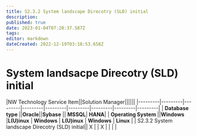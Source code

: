 ```yaml
---
title: S2.3.2 System landscape Direcotry (SLD) initial
description: 
published: true
date: 2023-01-04T07:20:37.587Z
tags: 
editor: markdown
dateCreated: 2022-12-19T03:18:53.658Z
---
```


# System landsacpe Direcotry (SLD) initial
|NW Technology Service Item||Solution Manager||||||
|---------|---------|---------|---------|---------|---------|---------|---------|---------|
| **Database type**    ||**Oracle**||**Sybase** || **MSSQL**| **HANA**| 
| **Operating System** ||**Windows** |**L(U)inux** | **Windows** | **L(U)inux** | **Windows** | **Linux** | 
| S2.3.2 System landscape Direcotry (SLD) initial|| X | | X | |  | | 